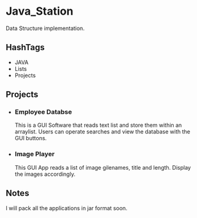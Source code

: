 # Java_Station
Data Structure implementation.

## HashTags
* JAVA
* Lists
* Projects

## Projects
* ### Employee Databse
  This is a GUI Software that reads text list and store them within an arraylist. Users can operate searches and view the database with the GUI buttons.
* ### Image Player
  This GUI App reads a list of image gilenames, title and length. Display the images accordingly.

## Notes
  I will pack all the applications in jar format soon.
